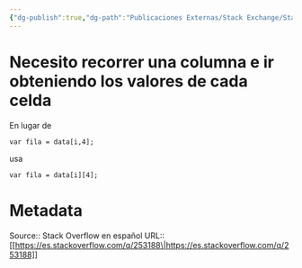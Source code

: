 ```yaml
---
{"dg-publish":true,"dg-path":"Publicaciones Externas/Stack Exchange/Stack Overflow en español/es.stackoverflow.com-253188.md","permalink":"/publicaciones-externas/stack-exchange/stack-overflow-en-espanol/es-stackoverflow-com-253188/","title":"Necesito recorrer una columna e ir obteniendo los valores de cada celda","hide":true,"noteIcon":"\"0\"","created":"2024-04-03T12:49:10.759-06:00","updated":"2024-04-05T16:43:55.171-06:00"}
---
```


# Necesito recorrer una columna e ir obteniendo los valores de cada celda

En lugar de 

    var fila = data[i,4]; 

usa

    var fila = data[i][4]; 


# Metadata
Source:: Stack Overflow en español
URL:: [[https://es.stackoverflow.com/q/253188\|https://es.stackoverflow.com/q/253188]]

